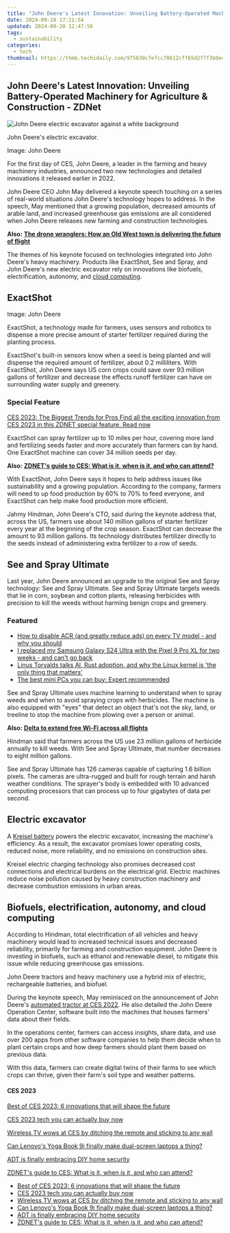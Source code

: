 ```yaml
---
title: "John Deere's Latest Innovation: Unveiling Battery-Operated Machinery for Agriculture & Construction - ZDNet"
date: 2024-09-18 17:21:54
updated: 2024-09-20 12:47:56
tags:
  - sustainability
categories:
  - tech
thumbnail: https://thmb.techidaily.com/975630c7efcc70612cff65d2f7f3b9e4bb27504376cae815fa3cc71523fe648a.jpg
---
```


## John Deere's Latest Innovation: Unveiling Battery-Operated Machinery for Agriculture & Construction - ZDNet

![John Deere electric excavator against a white background](https://www.zdnet.com/a/img/resize/a07c49f5c3b26c6d73f02eabbb7008880c33e4ed/2023/01/04/ce6e4488-f454-4169-8e3f-480253b44dc6/excavatorblue.jpg?auto=webp&width=1280)

John Deere's electric excavator.

Image: John Deere

For the first day of CES, John Deere, a leader in the farming and heavy machinery industries, announced two new technologies and detailed innovations it released earlier in 2022.

John Deere CEO John May delivered a keynote speech touching on a series of real-world situations John Deere's technology hopes to address. In the speech, May mentioned that a growing population, decreased amounts of arable land, and increased greenhouse gas emissions are all considered when John Deere releases new farming and construction technologies.

**Also:** [**The drone wranglers: How an Old West town is delivering the future of flight**](https://www.zdnet.com/in-depth/innovation/the-drone-wranglers-how-the-most-authentic-old-west-town-in-the-us-is-delivering-the-future-of-flight/)

The themes of his keynote focused on technologies integrated into John Deere's heavy machinery. Products like ExactShot, See and Spray, and John Deere's new electric excavator rely on innovations like biofuels, electrification, autonomy, and [cloud computing](https://www.zdnet.com/article/what-is-cloud-computing-everything-you-need-to-know-about-the-cloud/).

## ExactShot

Image: John Deere

ExactShot, a technology made for farmers, uses sensors and robotics to dispense a more precise amount of starter fertilizer required during the planting process.

ExactShot's built-in sensors know when a seed is being planted and will dispense the required amount of fertilizer, about 0.2 milliliters. With ExactShot, John Deere says US corn crops could save over 93 million gallons of fertilizer and decrease the effects runoff fertilizer can have on surrounding water supply and greenery.

### Special Feature

[CES 2023: The Biggest Trends for Pros Find all the exciting innovation from CES 2023 in this ZDNET special feature.  Read now](https://www.zdnet.com/topic/ces-2023-the-biggest-trends-for-pros/)

ExactShot can spray fertilizer up to 10 miles per hour, covering more land and fertilizing seeds faster and more accurately than farmers can by hand. One ExactShot machine can cover 34 million seeds per day.

**Also:** [**ZDNET's guide to CES: What is it, when is it, and who can attend?**](https://www.zdnet.com/article/zdnets-guide-to-ces-what-is-it-and-who-can-attend/)

With ExactShot, John Deere says it hopes to help address issues like sustainability and a growing population. According to the company, farmers will need to up food production by 60% to 70% to feed everyone, and ExactShot can help make food production more efficient.

Jahmy Hindman, John Deere's CTO, said during the keynote address that, across the US, farmers use about 140 million gallons of starter fertilizer every year at the beginning of the crop season. ExactShot can decrease the amount to 93 million gallons. Its technology distributes fertilizer directly to the seeds instead of administering extra fertilizer to a row of seeds. 

## See and Spray Ultimate

Last year, John Deere announced an upgrade to the original See and Spray technology: See and Spray Ultimate. See and Spray Ultimate targets weeds that lie in corn, soybean and cotton plants, releasing herbicides with precision to kill the weeds without harming benign crops and greenery.

### Featured

* [How to disable ACR (and greatly reduce ads) on every TV model - and why you should](https://www.zdnet.com/article/how-to-disable-acr-and-greatly-reduce-ads-on-every-tv-model-and-why-you-should/)
* [I replaced my Samsung Galaxy S24 Ultra with the Pixel 9 Pro XL for two weeks - and can't go back](https://www.zdnet.com/article/i-replaced-my-samsung-galaxy-s24-ultra-with-the-pixel-9-pro-xl-for-two-weeks-and-cant-go-back/)
* [Linus Torvalds talks AI, Rust adoption, and why the Linux kernel is 'the only thing that matters'](https://www.zdnet.com/article/linus-torvalds-talks-ai-rust-adoption-and-why-the-linux-kernel-is-the-only-thing-that-matters/)
* [The best mini PCs you can buy: Expert recommended](https://www.zdnet.com/article/best-mini-pc/)

See and Spray Ultimate uses machine learning to understand when to spray weeds and when to avoid spraying crops with herbicides. The machine is also equipped with "eyes" that detect an object that's not the sky, land, or treeline to stop the machine from plowing over a person or animal.

**Also:** [**Delta to extend free Wi-Fi across all flights**](https://www.zdnet.com/home-and-office/networking/delta-to-extend-free-wi-fi-across-all-flights/)

Hindman said that farmers across the US use 23 million gallons of herbicide annually to kill weeds. With See and Spray Ultimate, that number decreases to eight million gallons.

See and Spray Ultimate has 126 cameras capable of capturing 1.6 billion pixels. The cameras are ultra-rugged and built for rough terrain and harsh weather conditions. The sprayer's body is embedded with 10 advanced computing processors that can process up to four gigabytes of data per second.

## Electric excavator 

A [Kreisel battery](https://www.kreiselelectric.com/) powers the electric excavator, increasing the machine's efficiency. As a result, the excavator promises lower operating costs, reduced noise, more reliability, and no emissions on construction sites. 

Kreisel electric charging technology also promises decreased cost connections and electrical burdens on the electrical grid. Electric machines reduce noise pollution caused by heavy construction machinery and decrease combustion emissions in urban areas.

## Biofuels, electrification, autonomy, and cloud computing

According to Hindman, total electrification of all vehicles and heavy machinery would lead to increased technical issues and decreased reliability, primarily for farming and construction equipment. John Deere is investing in biofuels, such as ethanol and renewable diesel, to mitigate this issue while reducing greenhouse gas emissions. 

John Deere tractors and heavy machinery use a hybrid mix of electric, rechargeable batteries, and biofuel.

During the keynote speech, May reminisced on the announcement of John Deere's [automated tractor at CES 2022](https://www.deere.com/en/news/all-news/autonomous-tractor-reveal/). He also detailed the John Deere Operation Center, software built into the machines that houses farmers' data about their fields. 

In the operations center, farmers can access insights, share data, and use over 200 apps from other software companies to help them decide when to plant certain crops and how deep farmers should plant them based on previous data.

With this data, farmers can create digital twins of their farms to see which crops can thrive, given their farm's soil type and weather patterns.

#### CES 2023

[Best of CES 2023: 6 innovations that will shape the future](https://www.zdnet.com/article/best-of-ces-2023-innovations-that-will-shape-the-future/ "Best of CES 2023: 6 innovations that will shape the future")

[CES 2023 tech you can actually buy now](https://www.zdnet.com/article/ces-2023-tech-you-can-buy/ "CES 2023 tech you can actually buy now")

[Wireless TV wows at CES by ditching the remote and sticking to any wall](https://www.zdnet.com/article/groundbreaking-wireless-tv-ditches-the-remote-and-sticks-to-any-wall-without-a-mount/ "Wireless TV wows at CES by ditching the remote and sticking to any wall")

[Can Lenovo's Yoga Book 9i finally make dual-screen laptops a thing?](https://www.zdnet.com/article/can-lenovos-yoga-book-9i-finally-make-dual-screen-laptops-a-thing/ "Can Lenovo's Yoga Book 9i finally make dual-screen laptops a thing?")

[ADT is finally embracing DIY home security](https://www.zdnet.com/article/adt-is-finally-embracing-diy-home-security/ "ADT is finally embracing DIY home security")

[ZDNET's guide to CES: What is it, when is it, and who can attend?](https://www.zdnet.com/article/zdnets-guide-to-ces-2024-what-is-it-and-who-can-attend/ "ZDNET's guide to CES: What is it, when is it, and who can attend?")

* [Best of CES 2023: 6 innovations that will shape the future](https://www.zdnet.com/article/best-of-ces-2023-innovations-that-will-shape-the-future/ "Best of CES 2023: 6 innovations that will shape the future")
* [CES 2023 tech you can actually buy now](https://www.zdnet.com/article/ces-2023-tech-you-can-buy/ "CES 2023 tech you can actually buy now")
* [Wireless TV wows at CES by ditching the remote and sticking to any wall](https://www.zdnet.com/article/groundbreaking-wireless-tv-ditches-the-remote-and-sticks-to-any-wall-without-a-mount/ "Wireless TV wows at CES by ditching the remote and sticking to any wall")
* [Can Lenovo's Yoga Book 9i finally make dual-screen laptops a thing?](https://www.zdnet.com/article/can-lenovos-yoga-book-9i-finally-make-dual-screen-laptops-a-thing/ "Can Lenovo's Yoga Book 9i finally make dual-screen laptops a thing?")
* [ADT is finally embracing DIY home security](https://www.zdnet.com/article/adt-is-finally-embracing-diy-home-security/ "ADT is finally embracing DIY home security")
* [ZDNET's guide to CES: What is it, when is it, and who can attend?](https://www.zdnet.com/article/zdnets-guide-to-ces-2024-what-is-it-and-who-can-attend/ "ZDNET's guide to CES: What is it, when is it, and who can attend?")

<ins class="adsbygoogle"
     style="display:block"
     data-ad-format="autorelaxed"
     data-ad-client="ca-pub-7571918770474297"
     data-ad-slot="1223367746"></ins>



<ins class="adsbygoogle"
     style="display:block"
     data-ad-client="ca-pub-7571918770474297"
     data-ad-slot="8358498916"
     data-ad-format="auto"
     data-full-width-responsive="true"></ins>
